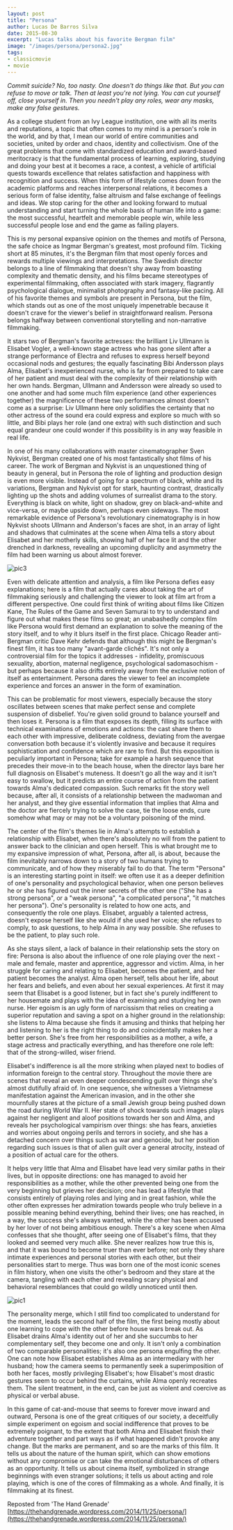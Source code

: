 ```yaml
---
layout: post
title: "Persona"
author: Lucas De Barros Silva
date: 2015-08-30
excerpt: "Lucas talks about his favorite Bergman film"
image: "/images/persona/persona2.jpg"
tags: 
- classicmovie
- movie
---
```

*Commit suicide? No, too nasty. One doesn't do things like that. But you can refuse to move or talk. Then at least you're not lying. You can cut yourself off, close yourself in. Then you needn't play any roles, wear any masks, make any false gestures.*

As a college student from an Ivy League institution, one with all its merits and reputations, a topic that often comes to my mind is a person's role in the world, and by that, I mean our world of entire communities and societies, united by order and chaos, identity and collectivism. One of the great problems that come with standardized education and award-based meritocracy is that the fundamental process of learning, exploring, studying and doing your best at it becomes a race, a contest, a vehicle of artificial quests towards excellence that relates satisfaction and happiness with recognition and success. When this form of lifestyle comes down from the academic platforms and reaches interpersonal relations, it becomes a serious form of false identity, false altruism and false exchange of feelings and ideas. We stop caring for the other and looking forward to mutual understanding and start turning the whole basis of human life into a game: the most successful, heartfelt and memorable people win, while less successful people lose and end the game as failing players.

This is my personal expansive opinion on the themes and motifs of Persona, the safe choice as Ingmar Bergman's greatest, most profound film. Ticking short at 85 minutes, it's the Bergman film that most openly forces and rewards multiple viewings and interpretations. The Swedish director belongs to a line of filmmaking that doesn't shy away from boasting complexity and thematic density, and his films became stereotypes of experimental filmmaking, often associated with stark imagery, flagrantly psychological dialogue, minimalist photography and fantasy-like pacing. All of his favorite themes and symbols are present in Persona, but the film, which stands out as one of the most uniquely impenetrable because it doesn't crave for the viewer's belief in straightforward realism. Persona belongs halfway between conventional storytelling and non-narrative filmmaking.

It stars two of Bergman's favorite actresses: the brilliant Liv Ullmann is Elisabet Vogler, a well-known stage actress who has gone silent after a strange performance of Electra and refuses to express herself beyond occasional nods and gestures; the equally fascinating Bibi Andersson plays Alma, Elisabet's inexperienced nurse, who is far from prepared to take care of her patient and must deal with the complexity of their relationship with her own hands. Bergman, Ullmann and Andersson were already so used to one another and had some much film experience (and other experiences together) the magnificence of these two performances almost doesn't come as a surprise: Liv Ullmann here only solidifies the certainty that no other actress of the sound era could express and explore so much with so little, and Bibi plays her role (and one extra) with such distinction and such equal grandeur one could wonder if this possibility is in any way feasible in real life.

In one of his many collaborations with master cinematographer Sven Nykvist, Bergman created one of his most fantastically shot films of his career. The work of Bergman and Nykvist is an unquestioned thing of beauty in general, but in Persona the role of lighting and production design is even more visible. Instead of going for a spectrum of black, white and its variations, Bergman and Nykvist opt for stark, haunting contrast, drastically lighting up the shots and adding volumes of surrealist drama to the story. Everything is black on white, light on shadow, grey on black-and-white and vice-versa, or maybe upside down, perhaps even sideways. The most remarkable evidence of Persona's revolutionary cinematography is in how Nykvist shoots Ullmann and Anderson's faces are shot, in an array of light and shadows that culminates at the scene when Alma tells a story about Elisabet and her motherly skills, showing half of her face lit and the other drenched in darkness, revealing an upcoming duplicity and asymmetry the film had been warning us about almost forever.

![pic3](/images/persona/persona3.jpg)

Even with delicate attention and analysis, a film like Persona defies easy explanations; here is a film that actually cares about taking the art of filmmaking seriously and challenging the viewer to look at film art from a different perspective. One could first think of writing about films like Citizen Kane, The Rules of the Game and Seven Samurai to try to understand and figure out what makes these films so great; an unabashedly complex film like Persona would first demand an explanation to solve the meaning of the story itself, and to why it blurs itself in the first place. Chicago Reader anti-Bergman critic Dave Kehr defends that although this might be Bergman's finest film, it has too many "avant-garde clichés". It's not only a controversial film for the topics it addresses - infidelity, promiscuous sexuality, abortion, maternal negligence, psychological sadomasochism - but perhaps because it also drifts entirely away from the exclusive notion of itself as entertainment. Persona dares the viewer to feel an incomplete experience and forces an answer in the form of examination.

This can be problematic for most viewers, especially because the story oscillates between scenes that make perfect sense and complete suspension of disbelief. You're given solid ground to balance yourself and then loses it. Persona is a film that exposes its depth, filling its surface with technical examinations of emotions and actions: the cast share them to each other with impressive, deliberate coldness, deviating from the avergae conversation both because it's violently invasive and because it requires sophistication and confidence which are rare to find. But this exposition is peculiarly important in Persona; take for example a harsh sequence that precedes their move-in  to the beach house, when the director lays bare her full diagnosis on Elisabet's muteness. It doesn't go all the way and it isn't easy to swallow, but it predicts an entire course of action from the patient towards Alma's dedicated compassion. Such remarks fit the story well because, after all, it consists of a relationship between the madwoman and her analyst, and they give essential information that implies that Alma and the doctor are fiercely trying to solve the case, tie the loose ends, cure somehow what may or may not be a voluntary poisoning of the mind.


The center of the film's themes lie in Alma's attempts to establish a relationship with Elisabet, when there's absolutely no will from the patient to answer back to the clinician and open herself. This is what brought me to my expansive impression of what, Persona, after all, is about, because the film inevitably narrows down to a story of two humans trying to communicate, and of how they miserably fail to do that. The term "Persona" is an interesting starting point in itself: we often use it as a deeper definition of one's personality and psychological behavior, when one person believes he or she has figured out the inner secrets of the other one ("She has a strong persona", or a "weak persona", "a complicated persona", "it matches her persona"). One's personality is related to how one acts, and consequently the role one plays. Elisabet, arguably a talented actress, doesn't expose herself like she would if she used her voice; she refuses to comply, to ask questions, to help Alma in any way possible. She refuses to be the patient, to play such role.

As she stays silent, a lack of balance in their relationship sets the story on fire: Persona is also about the influence of one role playing over the next - male and female, master and apprentice, aggressor and victim. Alma, in her struggle for caring and relating to Elisabet, becomes the patient, and her patient becomes the analyst. Alma open herself, tells about her life, about her fears and beliefs, and even about her sexual experiences. At first it may seem that Elisabet is a good listener, but in fact she's purely indifferent to her housemate and plays with the idea of examining and studying her own nurse. Her egoism is an ugly form of narcissism that relies on creating a superior reputation and saving a spot on a higher ground in the relationship: she listens to Alma because she finds it amusing and thinks that helping her and listening to her is the right thing to do and coincidentally makes her a better person. She's free from her responsibilities as a mother, a wife, a stage actress and practically everything, and has therefore one role left: that of the strong-willed, wiser friend.

Elisabet's indifference is all the more striking when played next to bodies of information foreign to the central story. Throughout the movie there are scenes that reveal an even deeper condescending guilt over things she's almost dutifully afraid of. In one sequence, she witnesses a Vietnamese manifestation against the American invasion, and in the other she mournfully stares at the picture of a small Jewish group being pushed down the road during World War II. Her state of shock towards such images plays against her negligent and aloof positions towards her son and Alma, and reveals her psychological vampirism over things: she has fears, anxieties and worries about ongoing perils and terrors in society, and she has a detached concern over things such as war and genocide, but her position regarding such issues is that of alien guilt over a general atrocity, instead of a position of actual care for the others.

It helps very little that Alma and Elisabet have lead very similar paths in their lives, but in opposite directions: one has managed to avoid her responsibilities as a mother, while the other prevented being one from the very beginning but grieves her decision; one has lead a lifestyle that consists entirely of playing roles and lying and in great fashion, while the other often expresses her admiration towards people who truly believe in a possible meaning behind everything, behind their lives; one has reached, in a way, the success she's always wanted, while the other has been accused by her lover of not being ambitious enough. There's a key scene when Alma confesses that she thought, after seeing one of Elisabet's films, that they looked and seemed very much alike. She never realizes how true this is, and that it was bound to become truer than ever before; not only they share intimate experiences and personal stories with each other, but their personalities start to merge. Thus was born one of the most iconic scenes in film history, when one visits the other's bedroom and they stare at the camera, tangling with each other and revealing scary physical and behavioral resemblances that could go wildly unnoticed until then.

![pic1](/images/persona/persona1.jpg)

The personality merge, which I still find too complicated to understand for the moment, leads the second half of the film, the first being mostly about one learning to cope with the other before house wars break out. As Elisabet drains Alma's identity out of her and she succumbs to her complementary self, they become one and only. It isn't only a combination of two comparable personalities; it's also one persona engulfing the other. One can note how Elisabet establishes Alma as an intermediary with her husband; how the camera seems to permanently seek a superimposition of both her faces, mostly privileging Elisabet's; how Elisabet's most drastic gestures seem to occur behind the curtains, while Alma openly recreates them. The silent treatment, in the end, can be just as violent and coercive as physical or verbal abuse.

In this game of cat-and-mouse that seems to forever move inward and outward, Persona is one of the great critiques of our society, a deceitfully simple experiment on egoism and social indifference that proves to be extremely poignant, to the extent that both Alma and Elisabet finish their adventure together and part ways as if what happened didn't provoke any change. But the marks are permanent, and so are the marks of this film. It tells us about the nature of the human spirit, which can show emotions without any compromise or can take the emotional disturbances of others as an opportunity. It tells us about cinema itself, symbolized in strange beginnings with even stranger solutions; it tells us about acting and role playing, which is one of the cores of filmmaking as a whole. And finally, it is filmmaking at its finest.

Reposted from 'The Hand Grenade'
[https://thehandgrenade.wordpress.com/2014/11/25/persona/](https://thehandgrenade.wordpress.com/2014/11/25/persona/)
